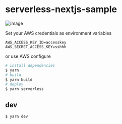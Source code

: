 # serverless-nextjs-sample

![image](https://user-images.githubusercontent.com/38312611/100963266-5d6a0700-3569-11eb-8140-ccfdc3ae183f.png)

Set your AWS credentials as environment variables

```
AWS_ACCESS_KEY_ID=accesskey
AWS_SECRET_ACCESS_KEY=sshhh
```

or use AWS configure

```bash
# install dependencies
$ yarn
# build
$ yarn build
# deploy
$ yarn serverless
```

## dev

```bash
$ yarn dev
```
